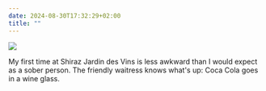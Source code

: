 ```yaml
---
date: 2024-08-30T17:32:29+02:00
title: ""
---
```

![](/img/photos/2024-08-30-17-31-44.jpeg)

My first time at Shiraz Jardin des Vins is less awkward than I would expect as a sober person. The friendly waitress knows what's up: Coca Cola goes in a wine glass. 